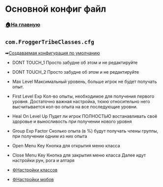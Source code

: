 # Основной конфиг файл

###  [🏠На главную](https://github.com/FroggerHH/Frogger-Tribe-Classes-WIKI#readme)

## ```com.FroggerTribeClasses.cfg``` 
➡[Создаваемая конфигурация по умолчанию](config/com.FroggerTribeClasses.cfg)

* DONT TOUCH_1 Просто забудне об этом и не редактируйте
* DONT TOUCH_2 Просто забудне об этом и не редактируйте
* Max Level Максимальный уровень, больше игрок не будет получать опыт.
* First Level Exp Кол-во опыты, необходимое для получения первого уровня. Достаточно важная настройка, тюкю относительно него высчитывается кол-во опыта на все последующие уровни.
* Heal On Level Up Пудет ли игрок ПОЛНОСТЬЮ востанавливать своё здоровье и выносливость при получении нового уровня
* Group Exp Factor Сколько опыта (в %) будут получать члены группы, при получении одним из них опыта
* Open Menu Key Кнопка для открытия меню класса
* Close Menu Key Кнопка для закрытия меню класса
 Далее идут настройки рун, рога и алтаря


* [⚙️Настройки классов](https://github.com/FroggerHH/Frogger-Tribe-Classes-WIKI/blob/main/LevelTree.md) 
* [⚙️Настройки мобов](https://github.com/FroggerHH/Frogger-Tribe-Classes-WIKI/blob/main/MonstersSettings.md) 
